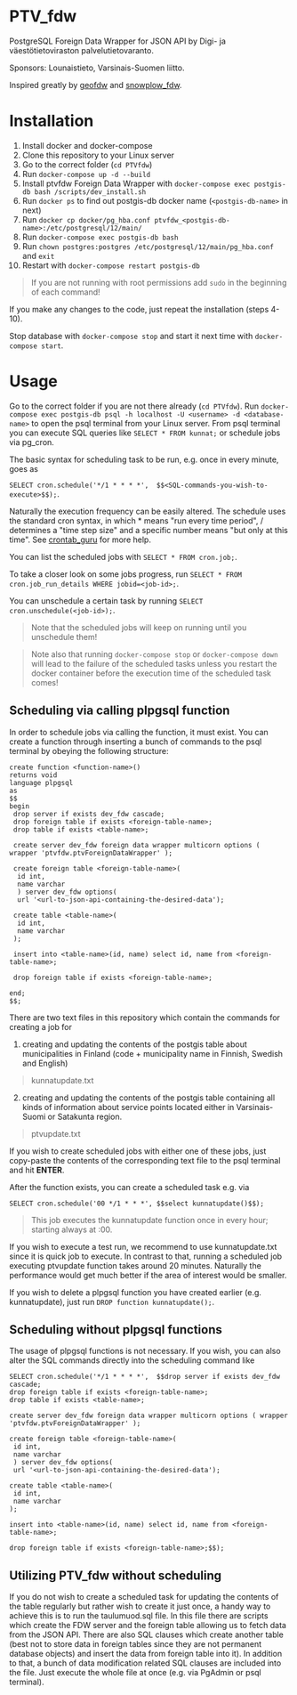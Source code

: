 # PTV_fdw

PostgreSQL Foreign Data Wrapper for JSON API by Digi- ja väestötietoviraston palvelutietovaranto.

Sponsors: Lounaistieto, Varsinais-Suomen liitto.

Inspired greatly by [geofdw](https://github.com/bosth/geofdw) and [snowplow_fdw](https://github.com/GispoCoding/snowplow_fdw).

# Installation

1. Install docker and docker-compose
2. Clone this repository to your Linux server
3. Go to the correct folder (`cd PTVfdw`)
4. Run `docker-compose up -d --build`
5. Install ptvfdw Foreign Data Wrapper with `docker-compose exec postgis-db bash /scripts/dev_install.sh`
6. Run `docker ps` to find out postgis-db docker name (`<postgis-db-name>` in next)
7. Run `docker cp docker/pg_hba.conf ptvfdw_<postgis-db-name>:/etc/postgresql/12/main/`
8. Run `docker-compose exec postgis-db bash`
9. Run `chown postgres:postgres /etc/postgresql/12/main/pg_hba.conf` and `exit`
10. Restart with `docker-compose restart postgis-db`

> If you are not running with root permissions add `sudo` in the beginning of each command!

If you make any changes to the code, just repeat the installation (steps 4-10).

Stop database with `docker-compose stop` and start it next time with `docker-compose start`.

# Usage

Go to the correct folder if you are not there already (`cd PTVfdw`). Run `docker-compose exec postgis-db psql -h localhost -U <username> -d <database-name>` to open the psql terminal from
your Linux server. From psql terminal you can execute SQL queries like `SELECT * FROM kunnat;` or schedule jobs via pg_cron.

The basic syntax  for scheduling task to be run, e.g. once in every minute, goes as

`SELECT cron.schedule('*/1 * * * *',  $$<SQL-commands-you-wish-to-execute>$$);`.

Naturally the execution frequency can be easily altered. The schedule uses the standard cron syntax, in which *
means "run every time period", / determines a "time step size" and a specific number means "but only at this time".
See [crontab_guru](https://crontab.guru/) for more help.

You can list the scheduled jobs with `SELECT * FROM cron.job;`.

To take a closer look on some jobs progress, run `SELECT * FROM cron.job_run_details WHERE jobid=<job-id>;`.

You can unschedule a certain task by running `SELECT cron.unschedule(<job-id>);`.

> Note that the scheduled jobs will keep on running until you unschedule them!

> Note also that running `docker-compose stop` or `docker-compose down` will lead to the failure of the
> scheduled tasks unless you restart the docker container before the execution time of the scheduled task comes!

## Scheduling via calling plpgsql function

In order to schedule jobs via calling the function, it must exist. You can create a function through inserting a bunch
of commands to the psql terminal by obeying the following structure:

```
create function <function-name>()
returns void
language plpgsql
as
$$
begin
 drop server if exists dev_fdw cascade;
 drop foreign table if exists <foreign-table-name>;
 drop table if exists <table-name>;

 create server dev_fdw foreign data wrapper multicorn options ( wrapper 'ptvfdw.ptvForeignDataWrapper' );

 create foreign table <foreign-table-name>(
  id int,
  name varchar
  ) server dev_fdw options(
  url '<url-to-json-api-containing-the-desired-data');

 create table <table-name>(
  id int,
  name varchar
 );

 insert into <table-name>(id, name) select id, name from <foreign-table-name>;
 
 drop foreign table if exists <foreign-table-name>;

end;
$$;
```

There are two text files in this repository which contain the commands for creating a job for
1) creating and updating the contents of the postgis table about municipalities in Finland (code + municipality name in Finnish, Swedish and English)
> kunnatupdate.txt
2) creating and updating the contents of the postgis table containing all kinds of information about service points located either in Varsinais-Suomi or Satakunta region.
> ptvupdate.txt

If you wish to create scheduled jobs with either one of these jobs, just copy-paste the contents of the corresponding
text file to the psql terminal and hit **ENTER**.

After the function exists, you can create a scheduled task e.g. via

`SELECT cron.schedule('00 */1 * * *', $$select kunnatupdate()$$);`

> This job executes the kunnatupdate function once in every hour; starting always at :00.

If you wish to execute a test run, we recommend to use kunnatupdate.txt since it is quick job to execute. In contrast
to that, running a scheduled job executing ptvupdate function takes around 20 minutes. Naturally the performance
would get much better if the area of interest would be smaller.

If you wish to delete a plpgsql function you have created earlier (e.g. kunnatupdate), just run `DROP function kunnatupdate();`.

## Scheduling without plpgsql functions

The usage of plpgsql functions is not necessary. If you wish, you can also alter the SQL commands directly into the
scheduling command like

```
SELECT cron.schedule('*/1 * * * *',  $$drop server if exists dev_fdw cascade;
drop foreign table if exists <foreign-table-name>;
drop table if exists <table-name>;

create server dev_fdw foreign data wrapper multicorn options ( wrapper 'ptvfdw.ptvForeignDataWrapper' );

create foreign table <foreign-table-name>(
 id int,
 name varchar
 ) server dev_fdw options(
 url '<url-to-json-api-containing-the-desired-data');

create table <table-name>(
 id int,
 name varchar
);

insert into <table-name>(id, name) select id, name from <foreign-table-name>;

drop foreign table if exists <foreign-table-name>;$$);
```

## Utilizing PTV_fdw without scheduling

If you do not wish to create a scheduled task for updating the contents of the table regularly but rather wish to create
it just once, a handy way to achieve this is to run the taulumuod.sql file. In this file there are scripts which create
the FDW server and the foreign table allowing us to fetch data from the JSON API. There are also SQL clauses which create
another table (best not to store data in foreign tables since they are not permanent database objects) and insert
the data from foreign table into it). In addition to that, a bunch of data modification related
SQL clauses are included into the file. Just execute the whole file at once (e.g. via PgAdmin or psql terminal).
